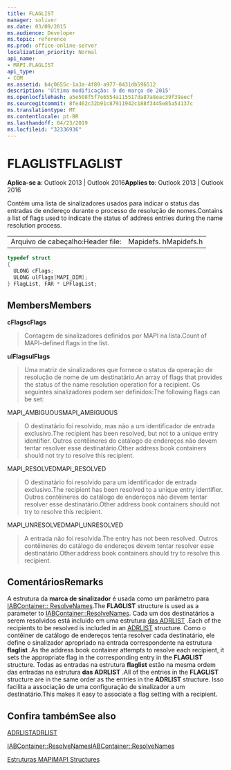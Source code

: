 ```yaml
---
title: FLAGLIST
manager: soliver
ms.date: 03/09/2015
ms.audience: Developer
ms.topic: reference
ms.prod: office-online-server
localization_priority: Normal
api_name:
- MAPI.FLAGLIST
api_type:
- COM
ms.assetid: b4c0655c-1a3a-4f89-a977-0431db596512
description: 'Última modificação: 9 de março de 2015'
ms.openlocfilehash: a5e508f5f7e6554a115517da87a8eac39f39aecf
ms.sourcegitcommit: 8fe462c32b91c87911942c188f3445e85a54137c
ms.translationtype: MT
ms.contentlocale: pt-BR
ms.lasthandoff: 04/23/2019
ms.locfileid: "32336936"
---
```

# <a name="flaglist"></a><span data-ttu-id="b80dd-103">FLAGLIST</span><span class="sxs-lookup"><span data-stu-id="b80dd-103">FLAGLIST</span></span>

  
  
<span data-ttu-id="b80dd-104">**Aplica-se a**: Outlook 2013 | Outlook 2016</span><span class="sxs-lookup"><span data-stu-id="b80dd-104">**Applies to**: Outlook 2013 | Outlook 2016</span></span> 
  
<span data-ttu-id="b80dd-105">Contém uma lista de sinalizadores usados para indicar o status das entradas de endereço durante o processo de resolução de nomes.</span><span class="sxs-lookup"><span data-stu-id="b80dd-105">Contains a list of flags used to indicate the status of address entries during the name resolution process.</span></span>
  
|||
|:-----|:-----|
|<span data-ttu-id="b80dd-106">Arquivo de cabeçalho:</span><span class="sxs-lookup"><span data-stu-id="b80dd-106">Header file:</span></span>  <br/> |<span data-ttu-id="b80dd-107">Mapidefs. h</span><span class="sxs-lookup"><span data-stu-id="b80dd-107">Mapidefs.h</span></span>  <br/> |
   
```cpp
typedef struct
{
  ULONG cFlags;
  ULONG ulFlags[MAPI_DIM];
} FlagList, FAR * LPFlagList;

```

## <a name="members"></a><span data-ttu-id="b80dd-108">Members</span><span class="sxs-lookup"><span data-stu-id="b80dd-108">Members</span></span>

 <span data-ttu-id="b80dd-109">**cFlags**</span><span class="sxs-lookup"><span data-stu-id="b80dd-109">**cFlags**</span></span>
  
> <span data-ttu-id="b80dd-110">Contagem de sinalizadores definidos por MAPI na lista.</span><span class="sxs-lookup"><span data-stu-id="b80dd-110">Count of MAPI-defined flags in the list.</span></span>
    
 <span data-ttu-id="b80dd-111">**ulFlags**</span><span class="sxs-lookup"><span data-stu-id="b80dd-111">**ulFlags**</span></span>
  
> <span data-ttu-id="b80dd-112">Uma matriz de sinalizadores que fornece o status da operação de resolução de nome de um destinatário.</span><span class="sxs-lookup"><span data-stu-id="b80dd-112">An array of flags that provides the status of the name resolution operation for a recipient.</span></span> <span data-ttu-id="b80dd-113">Os seguintes sinalizadores podem ser definidos:</span><span class="sxs-lookup"><span data-stu-id="b80dd-113">The following flags can be set:</span></span>
    
<span data-ttu-id="b80dd-114">MAPI_AMBIGUOUS</span><span class="sxs-lookup"><span data-stu-id="b80dd-114">MAPI_AMBIGUOUS</span></span> 
  
> <span data-ttu-id="b80dd-115">O destinatário foi resolvido, mas não a um identificador de entrada exclusivo.</span><span class="sxs-lookup"><span data-stu-id="b80dd-115">The recipient has been resolved, but not to a unique entry identifier.</span></span> <span data-ttu-id="b80dd-116">Outros contêineres do catálogo de endereços não devem tentar resolver esse destinatário.</span><span class="sxs-lookup"><span data-stu-id="b80dd-116">Other address book containers should not try to resolve this recipient.</span></span> 
    
<span data-ttu-id="b80dd-117">MAPI_RESOLVED</span><span class="sxs-lookup"><span data-stu-id="b80dd-117">MAPI_RESOLVED</span></span> 
  
> <span data-ttu-id="b80dd-118">O destinatário foi resolvido para um identificador de entrada exclusivo.</span><span class="sxs-lookup"><span data-stu-id="b80dd-118">The recipient has been resolved to a unique entry identifier.</span></span> <span data-ttu-id="b80dd-119">Outros contêineres do catálogo de endereços não devem tentar resolver esse destinatário.</span><span class="sxs-lookup"><span data-stu-id="b80dd-119">Other address book containers should not try to resolve this recipient.</span></span> 
    
<span data-ttu-id="b80dd-120">MAPI_UNRESOLVED</span><span class="sxs-lookup"><span data-stu-id="b80dd-120">MAPI_UNRESOLVED</span></span> 
  
> <span data-ttu-id="b80dd-121">A entrada não foi resolvida.</span><span class="sxs-lookup"><span data-stu-id="b80dd-121">The entry has not been resolved.</span></span> <span data-ttu-id="b80dd-122">Outros contêineres do catálogo de endereços devem tentar resolver esse destinatário.</span><span class="sxs-lookup"><span data-stu-id="b80dd-122">Other address book containers should try to resolve this recipient.</span></span>
    
## <a name="remarks"></a><span data-ttu-id="b80dd-123">Comentários</span><span class="sxs-lookup"><span data-stu-id="b80dd-123">Remarks</span></span>

<span data-ttu-id="b80dd-124">A estrutura da **marca de sinalizador** é usada como um parâmetro para [IABContainer:: ResolveNames](iabcontainer-resolvenames.md).</span><span class="sxs-lookup"><span data-stu-id="b80dd-124">The **FLAGLIST** structure is used as a parameter to [IABContainer::ResolveNames](iabcontainer-resolvenames.md).</span></span> <span data-ttu-id="b80dd-125">Cada um dos destinatários a serem resolvidos está incluído em uma estrutura [das ADRLIST](adrlist.md) .</span><span class="sxs-lookup"><span data-stu-id="b80dd-125">Each of the recipients to be resolved is included in an [ADRLIST](adrlist.md) structure.</span></span> <span data-ttu-id="b80dd-126">Como o contêiner de catálogo de endereços tenta resolver cada destinatário, ele define o sinalizador apropriado na entrada correspondente na estrutura **flaglist** .</span><span class="sxs-lookup"><span data-stu-id="b80dd-126">As the address book container attempts to resolve each recipient, it sets the appropriate flag in the corresponding entry in the **FLAGLIST** structure.</span></span> <span data-ttu-id="b80dd-127">Todas as entradas na estrutura **flaglist** estão na mesma ordem das entradas na estrutura **das ADRLIST** .</span><span class="sxs-lookup"><span data-stu-id="b80dd-127">All of the entries in the **FLAGLIST** structure are in the same order as the entries in the **ADRLIST** structure.</span></span> <span data-ttu-id="b80dd-128">Isso facilita a associação de uma configuração de sinalizador a um destinatário.</span><span class="sxs-lookup"><span data-stu-id="b80dd-128">This makes it easy to associate a flag setting with a recipient.</span></span> 
  
## <a name="see-also"></a><span data-ttu-id="b80dd-129">Confira também</span><span class="sxs-lookup"><span data-stu-id="b80dd-129">See also</span></span>



[<span data-ttu-id="b80dd-130">ADRLIST</span><span class="sxs-lookup"><span data-stu-id="b80dd-130">ADRLIST</span></span>](adrlist.md)
  
[<span data-ttu-id="b80dd-131">IABContainer::ResolveNames</span><span class="sxs-lookup"><span data-stu-id="b80dd-131">IABContainer::ResolveNames</span></span>](iabcontainer-resolvenames.md)


[<span data-ttu-id="b80dd-132">Estruturas MAPI</span><span class="sxs-lookup"><span data-stu-id="b80dd-132">MAPI Structures</span></span>](mapi-structures.md)


